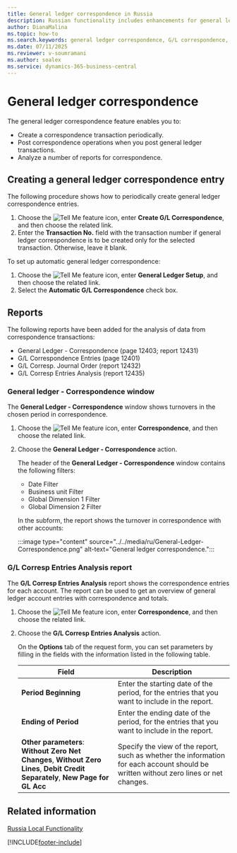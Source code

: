 ```yaml
---
title: General ledger correspondence in Russia
description: Russian functionality includes enhancements for general ledger correspondence.
author: DianaMalina
ms.topic: how-to
ms.search.keywords: general ledger correspondence, G/L correspondence, correspondence window, Russia
ms.date: 07/11/2025
ms.reviewer: v-soumramani
ms.author: soalex
ms.service: dynamics-365-business-central
---
```


# General ledger correspondence

The general ledger correspondence feature enables you to: 

- Create a correspondence transaction periodically.
- Post correspondence operations when you post general ledger transactions.
- Analyze a number of reports for correspondence.

## Creating a general ledger correspondence entry

The following procedure shows how to periodically create general ledger correspondence entries.

1. Choose the ![Tell Me feature](../../media/ui-search/search_small.png "Tell me what you want to do") icon, enter **Create G/L Correspondence**, and then choose the related link.
1. Enter the **Transaction No.** field with the transaction number if general ledger correspondence is to be created only for the selected transaction. Otherwise, leave it blank.

To set up automatic general ledger correspondence:

1. Choose the ![Tell Me feature](../../media/ui-search/search_small.png "Tell me what you want to do") icon, enter **General Ledger Setup**, and then choose the related link.
1. Select the **Automatic G/L Correspondence** check box.

## Reports

The following reports have been added for the analysis of data from correspondence transactions:

- General Ledger - Correspondence (page 12403; report 12431)
- G/L Correspondence Entries (page 12401)
- G/L Corresp. Journal Order (report 12432)
- G/L Corresp Entries Analysis (report 12435)

### General ledger - Correspondence window

The **General Ledger - Correspondence** window shows turnovers in the chosen period in correspondence.

1. Choose the ![Tell Me feature](../../media/ui-search/search_small.png "Tell me what you want to do") icon, enter **Correspondence**, and then choose the related link.
1. Choose the **General Ledger - Correspondence** action.

   The header of the **General Ledger - Correspondence** window contains the following filters:

   - Date Filter
   - Business unit Filter
   - Global Dimension 1 Filter
   - Global Dimension 2 Filter

   In the subform, the report shows the turnover in correspondence with other accounts:

   :::image type="content" source="../../media/ru/General-Ledger-Correspondence.png" alt-text="General ledger correspondence.":::

### G/L Corresp Entries Analysis report

The **G/L Corresp Entries Analysis** report shows the correspondence entries for each account. The report can be used to get an overview of general ledger account entries with correspondence and totals.

1. Choose the ![Tell Me feature](../../media/ui-search/search_small.png "Tell me what you want to do") icon, enter **Correspondence**, and then choose the related link.
1. Choose the **G/L Corresp Entries Analysis** action.

   On the **Options** tab of the request form, you can set parameters by filling in the fields with the information listed in the following table.

   | Field | Description |
   |--|--|
   | **Period Beginning** | Enter the starting date of the period, for the entries that you want to include in the report. |
   | **Ending of Period** | Enter the ending date of the period, for the entries that you want to include in the report. |
   | **Other parameters**:<br/>**Without Zero Net Changes**, **Without Zero Lines**, **Debit Credit Separately**, **New Page for GL Acc** | Specify the view of the report, such as whether the information for each account should be written without zero lines or net changes. |

## Related information

[Russia Local Functionality](russia-local-functionality.md)

[!INCLUDE[footer-include](../../includes/footer-banner.md)]
